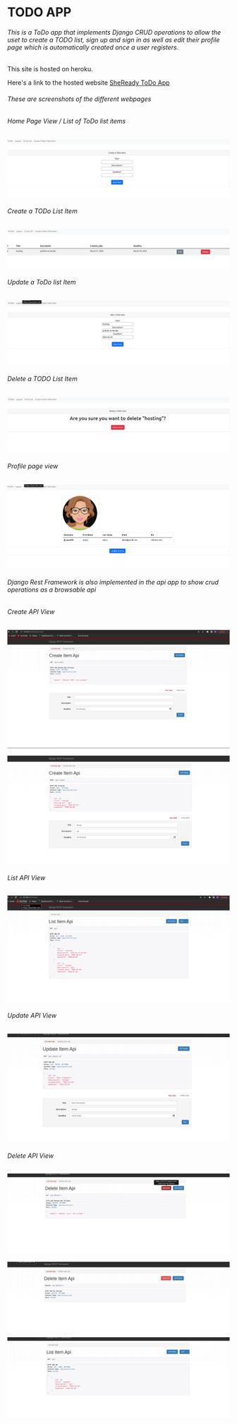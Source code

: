 # TODO APP

###### This is a ToDo app that implements Django CRUD operations to allow the uset to create a TODO list, sign up and sign in as well as edit their profile page which is automatically created once a user registers.

This site is hosted on heroku.

Here's a link to the hosted website [SheReady ToDo App](https://sheready-todo-app.herokuapp.com/)

###### These are screenshots of the different webpages

###### Home Page View / List of ToDo list items

![ListView](images/home_list.png)

###### Create a TODo List Item

![CreateView](images/create.png)

###### Update a ToDo list Item

![UpdateView](images/edit.png)

###### Delete a TODO List Item

![DeleteView](images/delete.png)

###### Profile page view

![ProfileView](images/profile.png)

###### Django Rest Framework is also implemented in the api app to show crud operations as a browsable api

###### Create API View

![CreateAPIView](images/create_api.png)

![CreateAPIView](images/create_api2.png)

###### List API View

![ListAPIView](images/list_api.png)

###### Update API View

![UpdateAPIView](images/update_api.png)

###### Delete API View

![DeleteAPIView](images/delete_api.png)

![DeleteAPIView](images/delete_api2.png)

![ListAPIView](images/list_api2.png)


